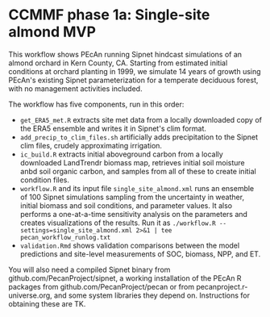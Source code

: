  # CCMMF phase 1a: Single-site almond MVP


 This workflow shows PEcAn running Sipnet hindcast simulations of an almond orchard in Kern County, CA. Starting from estimated initial conditions at orchard planting in 1999, we simulate 14 years of growth using PEcAn's existing Sipnet parameterization for a temperate deciduous forest, with no management activities included.

 The workflow has five components, run in this order:

 * `get_ERA5_met.R` extracts site met data from a locally downloaded copy of the ERA5 ensemble and writes it in Sipnet's clim format.
 * `add_precip_to_clim_files.sh` artificially adds precipitation to the Sipnet clim files, crudely approximating irrigation.
 * `ic_build.R` extracts initial aboveground carbon from a locally downloaded LandTrendr biomass map, retrieves initial soil moisture anbd soil organic carbon, and samples from all of these to create initial condition files.
 * `workflow.R` and its input file `single_site_almond.xml` runs an ensemble of 100 Sipnet simulations sampling from the uncertainty in weather, initial biomass and soil conditions, and parameter values. It also performs a one-at-a-time sensitivity analysis on the parameters and creates visualizations of the results. Run it as `./workflow.R --settings=single_site_almond.xml 2>&1 | tee pecan_workflow_runlog.txt`
 * `validation.Rmd` shows validation comparisons between the model predictions and site-level measurements of SOC, biomass, NPP, and ET.


You will also need a compiled Sipnet binary from github.com/PecanProject/sipnet, a working installation of the PEcAn R packages from github.com/PecanProject/pecan or from pecanproject.r-universe.org, and some system libraries they depend on. Instructions for obtaining these are TK.
